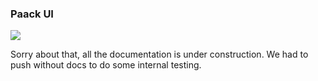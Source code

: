 ### Paack UI

![](https://media.giphy.com/media/20k1punZ5bpmM/giphy.gif)

Sorry about that, all the documentation is under construction. We had to push without docs to do some internal testing.
